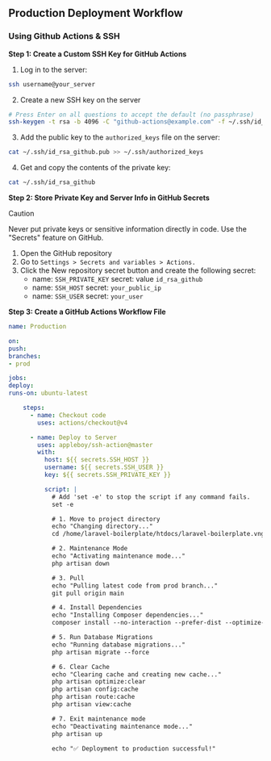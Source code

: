 ## Production Deployment Workflow

### Using Github Actions & SSH

**Step 1: Create a Custom SSH Key for GitHub Actions**

1. Log in to the server:
```bash
ssh username@your_server
```

2. Create a new SSH key on the server
```bash
# Press Enter on all questions to accept the default (no passphrase)
ssh-keygen -t rsa -b 4096 -C "github-actions@example.com" -f ~/.ssh/id_rsa_github
```

3. Add the public key to the ```authorized_keys``` file on the server:
```bash
cat ~/.ssh/id_rsa_github.pub >> ~/.ssh/authorized_keys
```

4. Get and copy the contents of the private key:
```bash
cat ~/.ssh/id_rsa_github
```

**Step 2: Store Private Key and Server Info in GitHub Secrets**
> [!CAUTION]
> Never put private keys or sensitive information directly in code. Use the "Secrets" feature on GitHub.

1. Open the GitHub repository
2. Go to ```Settings > Secrets and variables > Actions.```
3. Click the New repository secret button and create the following secret:
    - name: ```SSH_PRIVATE_KEY``` secret: value ```id_rsa_github```
    - name: ```SSH_HOST``` secret: ```your_public_ip```
    - name: ```SSH_USER``` secret: ```your_user```


**Step 3: Create a GitHub Actions Workflow File**


```yml
name: Production

on:
push:
branches:
- prod

jobs:
deploy:
runs-on: ubuntu-latest

    steps:
      - name: Checkout code
        uses: actions/checkout@v4

      - name: Deploy to Server
        uses: appleboy/ssh-action@master
        with:
          host: ${{ secrets.SSH_HOST }} 
          username: ${{ secrets.SSH_USER }} 
          key: ${{ secrets.SSH_PRIVATE_KEY }} 

          script: |
            # Add 'set -e' to stop the script if any command fails.
            set -e

            # 1. Move to project directory
            echo "Changing directory..."
            cd /home/laravel-boilerplate/htdocs/laravel-boilerplate.vngne.tech/laravel-boilerplate

            # 2. Maintenance Mode
            echo "Activating maintenance mode..."
            php artisan down

            # 3. Pull
            echo "Pulling latest code from prod branch..."
            git pull origin main

            # 4. Install Dependencies
            echo "Installing Composer dependencies..."
            composer install --no-interaction --prefer-dist --optimize-autoloader

            # 5. Run Database Migrations
            echo "Running database migrations..."
            php artisan migrate --force

            # 6. Clear Cache
            echo "Clearing cache and creating new cache..."
            php artisan optimize:clear
            php artisan config:cache
            php artisan route:cache
            php artisan view:cache

            # 7. Exit maintenance mode
            echo "Deactivating maintenance mode..."
            php artisan up

            echo "✅ Deployment to production successful!"
```
